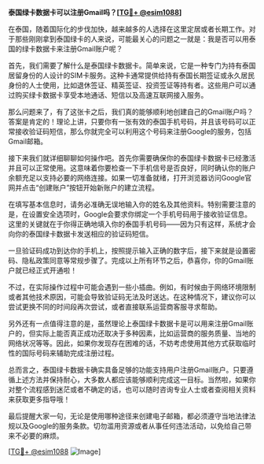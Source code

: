 **泰国绿卡数据卡可以注册Gmail吗？[[TG💪+ @esim1088](https://t.me/s/esim1088)]**

在泰国，随着国际化的步伐加快，越来越多的人选择在这里定居或者长期工作。对于那些刚刚拿到泰国绿卡的人来说，可能最关心的问题之一就是：我是否可以用泰国的绿卡数据卡来注册Gmail账户呢？

首先，我们需要了解什么是泰国绿卡数据卡。简单来说，它是一种专门为持有泰国居留身份的人设计的SIM卡服务。这种卡通常提供给持有泰国长期签证或永久居民身份的人士使用，比如退休签证、精英签证、投资签证等持有者。这些用户可以通过购买绿卡数据卡享受本地通话、短信以及高速互联网接入服务。

那么问题来了，有了这张卡之后，我们真的能够顺利地创建自己的Gmail账户吗？答案是肯定的！理论上讲，只要你有一张有效的泰国手机号码，并且该号码可以正常接收验证码短信，那么你就完全可以利用这个号码来注册Google的服务，包括Gmail邮箱。

接下来我们就详细聊聊如何操作吧。首先你需要确保你的泰国绿卡数据卡已经激活并且可以正常使用。这意味着你要检查一下手机信号是否良好，同时确认你的账户余额充足以支持必要的网络连接。如果一切准备就绪，打开浏览器访问Google官网并点击“创建账户”按钮开始新账户的建立流程。

在填写基本信息时，请务必准确无误地输入你的姓名及其他资料。特别需要注意的是，在设置安全选项时，Google会要求你绑定一个手机号码用于接收验证信息。这里的关键就在于你得正确地填入你的泰国手机号码——因为只有这样，系统才会向你的泰国绿卡数据卡发送相应的验证码短信。

一旦验证码成功到达你的手机上，按照提示输入正确的数字后，接下来就是设置密码、隐私政策同意等常规步骤了。完成以上所有环节之后，恭喜你，你的Gmail账户就已经正式开通啦！

不过，在实际操作过程中可能会遇到一些小插曲。例如，有时候由于网络环境限制或者其他技术原因，可能会导致验证码无法及时送达。在这种情况下，建议你可以尝试更换不同的时间段再次尝试，或者直接联系运营商客服寻求帮助。

另外还有一点值得注意的是，虽然理论上泰国绿卡数据卡是可以用来注册Gmail账户的，但实际上能否真正成功还取决于多种因素，比如运营商的服务质量、当地的网络状况等等。因此，如果你发现存在困难的话，不妨考虑使用其他方式获取临时性的国际号码来辅助完成注册过程。

总而言之，泰国绿卡数据卡确实具备足够的功能支持用户注册Gmail账户。只要遵循上述方法并保持耐心，大多数人都应该能够顺利完成这一目标。当然啦，如果你对整个流程感到迷茫或者不确定的话，也可以随时咨询专业人士或者查阅相关资料来获取更多指导哦！

最后提醒大家一句，无论是使用哪种途径来创建电子邮箱，都必须遵守当地法律法规以及Google的服务条款。切勿滥用资源或者从事任何违法活动，以免给自己带来不必要的麻烦。

[[TG💪+ @esim1088](https://t.me/s/esim1088) ![Image](https://i.postimg.cc/4NQfJmqS/Snipaste-2025-05-13-00-14-12.png)]